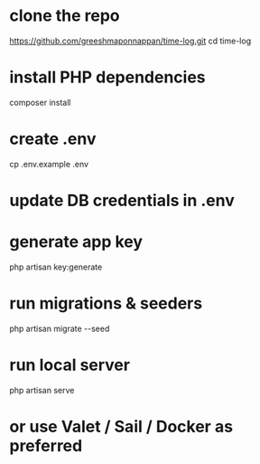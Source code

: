 # clone the repo
https://github.com/greeshmaponnappan/time-log.git
cd time-log

# install PHP dependencies
composer install

# create .env
cp .env.example .env
# update DB credentials in .env

# generate app key
php artisan key:generate

# run migrations & seeders
php artisan migrate --seed

# run local server
php artisan serve
# or use Valet / Sail / Docker as preferred

